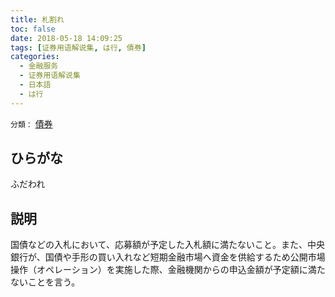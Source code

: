```yaml
---
title: 札割れ
toc: false
date: 2018-05-18 14:09:25
tags: [证券用语解说集, は行, 債券]
categories:
  - 金融服务
  - 证券用语解说集
  - 日本語
  - は行
---
```


`分類：` [債券](/tags/債券/)

## ひらがな

ふだわれ

## 説明

国債などの入札において、応募額が予定した入札額に満たないこと。また、中央銀行が、国債や手形の買い入れなど短期金融市場へ資金を供給するため公開市場操作（オペレーション）を実施した際、金融機関からの申込金額が予定額に満たないことを言う。
